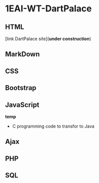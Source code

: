 # 1EAI-WT-DartPalace #
## HTML ##
[link DartPalace site](**under construction**)




## MarkDown ##





## CSS ##




## Bootstrap ##





## JavaScript ##
**temp**
- C programming code to transfor to Java




## Ajax ##




## PHP ##





## SQL ##




